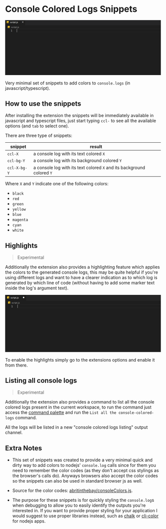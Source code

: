 # Console Colored Logs Snippets

![demo of ccl-red](demo-ccl-red.gif)

Very minimal set of snippets to add colors to `console.logs` (in javascript/typescript).

## How to use the snippets

After installing the extension the snippets will be immediately available in javascript and typescript files, just start typing `ccl-` to see all the available options (and `tab` to select one).

There are three type of snippets:

| snippet     | result                                                                 |
|-------------|------------------------------------------------------------------------|
|`ccl-X`      | a console log with its text colored `X`                                |
|`ccl-bg-Y`   | a console log with its background colored `Y`                          |
|`ccl-X-bg-Y` | a console log with its text colored `X` and its background colored `Y` |

Where `X` and `Y` indicate one of the following colors:
- `black`
- `red`
- `green`
- `yellow`
- `blue`
- `magenta`
- `cyan`
- `white`

## Highlights

> Experimental

Additionally the extension also provides a highlighting feature which applies the colors to the generated console logs, this may be quite helpful if you're using different logs and want to have a clearer indication as to which log is generated by which line of code (without having to add some marker text inside the log's argument text).

![demo of highlights](demo-highlights.gif)

To enable the highlights simply go to the extensions options and enable it from there.

## Listing all console logs

> Experimental

Additionally the extension also provides a command to list all the console colored logs present in the current workspace, to run the command just access the [command palette](https://code.visualstudio.com/docs/getstarted/userinterface#_command-palette) and run the `List all the console-colored-logs` command.

All the logs will be listed in a new "console colored logs listing" output channel.

## Extra Notes

- This set of snippets was created to provide a very minimal quick and dirty way to add colors to nodejs' `console.log` calls since for them you need to remember the color codes (as they don't accept css stylings as the browser's calls do). Anyways browsers also accept the color codes so the snippets can also be used in standard browser js as well.

- Source for the color codes: [abritinthebay/consoleColors.js](https://gist.github.com/abritinthebay/d80eb99b2726c83feb0d97eab95206c4).

- The purpose for these snippets is for quickly styling the `console.log`s when debugging to allow you to
easily identify the outputs you're interested in. If you want to provide proper styling for your application I would suggest to use proper libraries instead, such as [chalk](https://github.com/chalk/chalk) or [cli-color](https://github.com/medikoo/cli-color) for nodejs apps.
